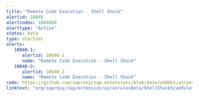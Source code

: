 ```yaml
---
title: "Remote Code Execution - Shell Shock"
alertid: 10048
alertindex: 1004800
alerttype: "Active"
status: beta
type: alertset
alerts:
   10048-1:
      alertid: 10048-1
      name: "Remote Code Execution - Shell Shock"
   10048-2:
      alertid: 10048-2
      name: "Remote Code Execution - Shell Shock"
code: https://github.com/zaproxy/zap-extensions/blob/main/addOns/ascanrulesBeta/src/main/java/org/zaproxy/zap/extension/ascanrulesBeta/ShellShockScanRule.java
linktext: "org/zaproxy/zap/extension/ascanrulesBeta/ShellShockScanRule.java"
---
```

